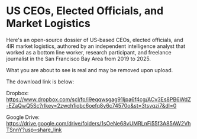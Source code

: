 # US CEOs, Elected Officials, and Market Logistics 

Here's an open-source dossier of US-based CEOs, elected officials, and 4IR market logistics, authored by an independent intelligence analyst that worked as a bottom line worker, research participant, and freelance journalist in the San Francisco Bay Area from 2019 to 2025.

What you are about to see is real and may be removed upon upload.

The download link is below:

Dropbox: https://www.dropbox.com/scl/fo/i9eqqwsgag91ljpa6f4cg/ACv3Es8PB6WdZ-EZaQwQ5Sc?rlkey=2zwch1iobc6oefq8y6c74570o&st=3tsvqzi7&dl=0

Google Drive: https://drive.google.com/drive/folders/1sOeNe68vUMRLnFi55f3A85AW2VhTSnnY?usp=share_link
